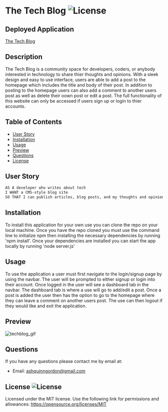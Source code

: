 # The Tech Blog ![License](https://img.shields.io/badge/License-MIT-yellow.svg)

## Deployed Application

[The Tech Blog](https://frozen-earth-71875.herokuapp.com/)

## Description
The Tech Blog is a community space for developers, coders, or anybody interested in technology to share thier thoughts and opinions. With a sleek design and easy to use interface, users are able to add a post to the homepage which includes the title and body of their post. In addition to posting to the homepage users can also add a comment to another users post as well as delete their oown post or edit a post. The full functionality of this website can only be accessed if users sign up or login to thier accounts. 

## Table of Contents

- [User Story](#user-story)     
- [Installation](#installation)
- [Usage](#usage)
- [Preview](#preview)
- [Questions](#Questions)
- [License](#license)

## User Story

```md
AS A developer who writes about tech
I WANT a CMS-style blog site
SO THAT I can publish articles, blog posts, and my thoughts and opinions
```

## Installation     
To install this application for your own use you can clone the repo on your local machine. Once you have the repo cloned you must use the command line to initialize npm then installing the necessary dependencies by running 'npm install'. Once your dependencies are installed you can start the app locally by running 'node server.js'
        
## Usage
To use the application a user must first navigate to the login/signup page by using the navbar. The user will be prompted to either signup or login into their account. Once logged in the user will see a dashboard tab in the navbar. The dashboard tab is where a use will go to add/edit a post. Once a post is added the user then has the option to go to the homepage where they can leave a comment on another users post. The use can then logout if they would like and exit the application.

## Preview
        
![techblog_gif](./public/images/tech_blog.gif)      

## Questions       
If you have any questions please contact me by email at:
        
* Email: ashquinngordon@gmail.com
        
## License ![License](https://img.shields.io/badge/License-MIT-yellow.svg)     
Licensed under the MIT license. Use the following link for permissions and allowances:
https://opensource.org/licenses/MIT